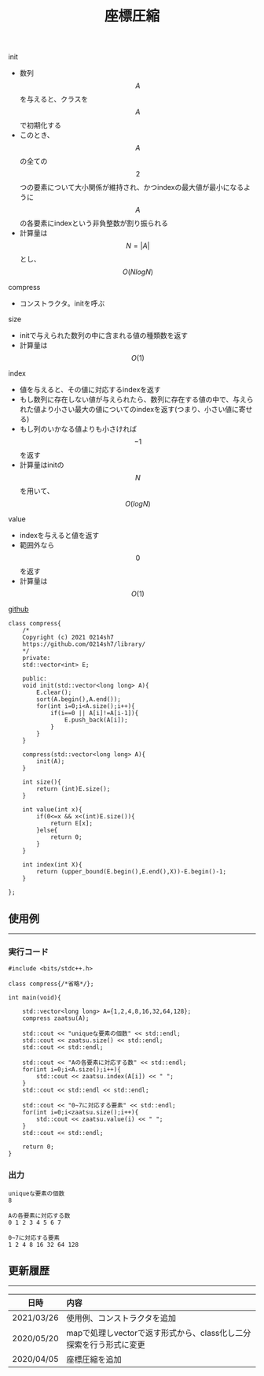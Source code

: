 ﻿---
title: "座標圧縮"
permalink: /posts/compress
writer: 0214sh7
layout: library
---

init
- 数列$$A$$を与えると、クラスを$$A$$で初期化する
- このとき、$$A$$の全ての$$2$$つの要素について大小関係が維持され、かつindexの最大値が最小になるように$$A$$の各要素にindexという非負整数が割り振られる
- 計算量は$$N=\vert A \vert$$とし、$$Ο(NlogN)$$

compress
- コンストラクタ。initを呼ぶ

size
- initで与えられた数列の中に含まれる値の種類数を返す
- 計算量は$$Ο(1)$$

index
- 値を与えると、その値に対応するindexを返す
- もし数列に存在しない値が与えられたら、数列に存在する値の中で、与えられた値より小さい最大の値についてのindexを返す(つまり、小さい値に寄せる)
- もし列のいかなる値よりも小さければ$$-1$$を返す
- 計算量はinitの$$N$$を用いて、$$Ο(logN)$$

value
- indexを与えると値を返す
- 範囲外なら$$0$$を返す
- 計算量は$$Ο(1)$$

[github](https://github.com/0214sh7/procon-library/blob/master/algorithm/coordinate%20compression.cpp)

```
class compress{
    /*
    Copyright (c) 2021 0214sh7
    https://github.com/0214sh7/library/
    */
    private:
    std::vector<int> E;
    
    public:
    void init(std::vector<long long> A){
        E.clear();
        sort(A.begin(),A.end());
        for(int i=0;i<A.size();i++){
            if(i==0 || A[i]!=A[i-1]){
                E.push_back(A[i]);
            }
        }
    }
    
    compress(std::vector<long long> A){
        init(A);
    }
    
    int size(){
        return (int)E.size();
    }
    
    int value(int x){
        if(0<=x && x<(int)E.size()){
            return E[x];
        }else{
            return 0;
        }
    }
    
    int index(int X){
        return (upper_bound(E.begin(),E.end(),X))-E.begin()-1;
    }
    
};
```


## 使用例
***

### 実行コード
```
#include <bits/stdc++.h>

class compress{/*省略*/};

int main(void){
    
    std::vector<long long> A={1,2,4,8,16,32,64,128};
    compress zaatsu(A);
    
    std::cout << "uniqueな要素の個数" << std::endl;
    std::cout << zaatsu.size() << std::endl;
    std::cout << std::endl;
    
    std::cout << "Aの各要素に対応する数" << std::endl;
    for(int i=0;i<A.size();i++){
        std::cout << zaatsu.index(A[i]) << " ";
    }
    std::cout << std::endl << std::endl;
    
    std::cout << "0~7に対応する要素" << std::endl;
    for(int i=0;i<zaatsu.size();i++){
        std::cout << zaatsu.value(i) << " ";
    }
    std::cout << std::endl;
    
    return 0;
}
```

### 出力
```
uniqueな要素の個数
8

Aの各要素に対応する数
0 1 2 3 4 5 6 7 

0~7に対応する要素
1 2 4 8 16 32 64 128 
```


## 更新履歴
***

| 日時 | 内容 |
| :---: | :--- |
| 2021/03/26 | 使用例、コンストラクタを追加 |
| 2020/05/20 | mapで処理しvectorで返す形式から、class化し二分探索を行う形式に変更 |
| 2020/04/05 | 座標圧縮を追加 |
